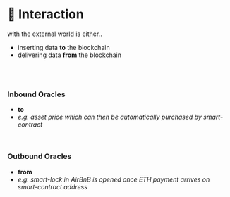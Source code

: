 # 🌳 Interaction

with the external world is either..
- inserting data **to** the blockchain
- delivering data **from** the blockchain

<br />
<br />

<v-click>

### Inbound Oracles
  - **to**
  - *e.g. asset price which can then be automatically purchased by smart-contract*

</v-click>

<br />

<v-click>

### Outbound Oracles
- **from**
- *e.g. smart-lock in AirBnB is opened once ETH payment arrives on smart-contract address*
  
</v-click>